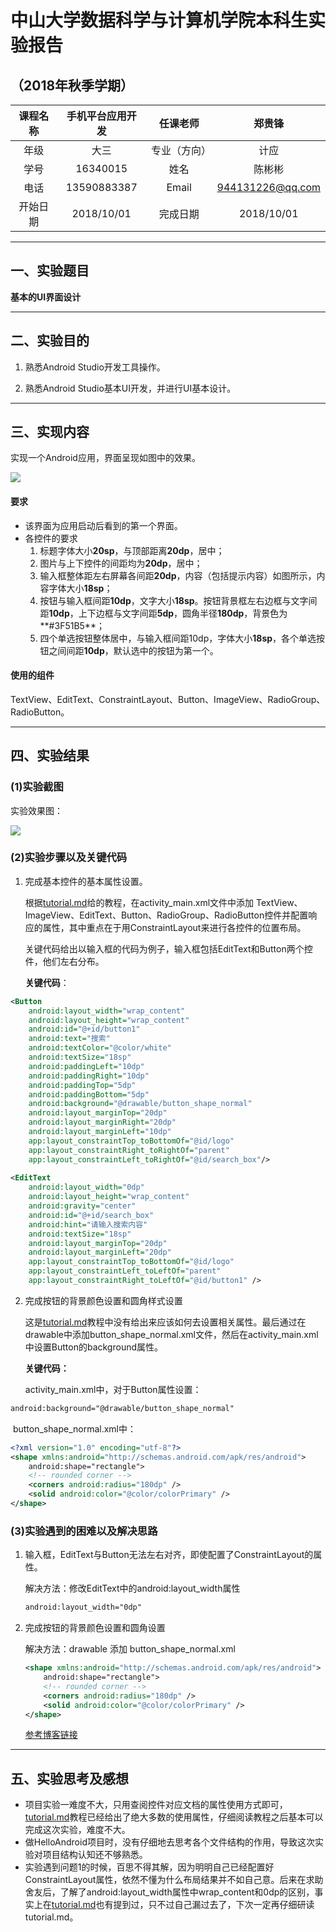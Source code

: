 # 中山大学数据科学与计算机学院本科生实验报告
## （2018年秋季学期）
| 课程名称 | 手机平台应用开发 | 任课老师 | 郑贵锋 |
| :------------: | :-------------: | :------------: | :-------------: |
| 年级 | 大三 | 专业（方向） | 计应 |
| 学号 | 16340015 | 姓名 | 陈彬彬 |
| 电话 | 13590883387 | Email | 944131226@qq.com |
| 开始日期 | 2018/10/01 | 完成日期 |2018/10/01|

---

## 一、实验题目

**基本的UI界面设计**

---

## 二、实验目的

1. 熟悉Android Studio开发工具操作。

2. 熟悉Android Studio基本UI开发，并进行UI基本设计。



***

## 三、实现内容

实现一个Android应用，界面呈现如图中的效果。 

[![](https://chenbb-1257745007.cos.ap-guangzhou.myqcloud.com/blog/20181010134337.png)](https://chenbb-1257745007.cos.ap-guangzhou.myqcloud.com)

#### 要求

- 该界面为应用启动后看到的第一个界面。  
- 各控件的要求
  1. 标题字体大小**20sp**，与顶部距离**20dp**，居中；
  2. 图片与上下控件的间距均为**20dp**，居中；  
  3. 输入框整体距左右屏幕各间距**20dp**，内容（包括提示内容）如图所示，内容字体大小**18sp**；  
  4. 按钮与输入框间距**10dp**，文字大小**18sp**。按钮背景框左右边框与文字间距**10dp**，上下边框与文字间距**5dp**，圆角半径**180dp**，背景色为**#3F51B5**；  
  5. 四个单选按钮整体居中，与输入框间距10dp，字体大小**18sp**，各个单选按钮之间间距**10dp**，默认选中的按钮为第一个。

#### 使用的组件

  TextView、EditText、ConstraintLayout、Button、ImageView、RadioGroup、RadioButton。 



---

## 四、实验结果
### (1)实验截图

实验效果图：

![](https://chenbb-1257745007.cos.ap-guangzhou.myqcloud.com/blog/20181010145250.png)




### (2)实验步骤以及关键代码

1. 完成基本控件的基本属性设置。

   根据[tutorial.md](https://gitee.com/SYSUcarey/PersonalProject1/blob/master/manual/tutorial.md)给的教程，在activity_main.xml文件中添加 TextView、ImageView、EditText、Button、RadioGroup、RadioButton控件并配置响应的属性，其中重点在于用ConstraintLayout来进行各控件的位置布局。

   关键代码给出以输入框的代码为例子，输入框包括EditText和Button两个控件，他们左右分布。

   **关键代码**：

```xml
<Button
    android:layout_width="wrap_content"
    android:layout_height="wrap_content"
    android:id="@+id/button1"
    android:text="搜索"
    android:textColor="@color/white"
    android:textSize="18sp"
    android:paddingLeft="10dp"
    android:paddingRight="10dp"
    android:paddingTop="5dp"
    android:paddingBottom="5dp"
    android:background="@drawable/button_shape_normal"
    android:layout_marginTop="20dp"
    android:layout_marginRight="20dp"
    android:layout_marginLeft="10dp"
    app:layout_constraintTop_toBottomOf="@id/logo"
    app:layout_constraintRight_toRightOf="parent"
    app:layout_constraintLeft_toRightOf="@id/search_box"/>
   
<EditText
    android:layout_width="0dp"
    android:layout_height="wrap_content"
    android:gravity="center"
    android:id="@+id/search_box"
    android:hint="请输入搜索内容"
    android:textSize="18sp"
    android:layout_marginTop="20dp"
    android:layout_marginLeft="20dp"
    app:layout_constraintTop_toBottomOf="@id/logo"
    app:layout_constraintLeft_toLeftOf="parent"
    app:layout_constraintRight_toLeftOf="@id/button1" />
```

2. 完成按钮的背景颜色设置和圆角样式设置

   这是[tutorial.md](https://gitee.com/SYSUcarey/PersonalProject1/blob/master/manual/tutorial.md)教程中没有给出来应该如何去设置相关属性。最后通过在drawable中添加button_shape_normal.xml文件，然后在activity_main.xml中设置Button的background属性。

   **关键代码：**

   activity_main.xml中，对于Button属性设置：

  ```xml
  android:background="@drawable/button_shape_normal"
  ```

​		button_shape_normal.xml中：

```xml
<?xml version="1.0" encoding="utf-8"?>
<shape xmlns:android="http://schemas.android.com/apk/res/android">
    android:shape="rectangle">
    <!-- rounded corner -->
    <corners android:radius="180dp" />
    <solid android:color="@color/colorPrimary" />
</shape>
```

### (3)实验遇到的困难以及解决思路

1. 输入框，EditText与Button无法左右对齐，即使配置了ConstraintLayout的属性。

   解决方法：修改EditText中的android:layout_width属性

   ```xml
   android:layout_width="0dp"
   ```

2. 完成按钮的背景颜色设置和圆角设置

   解决方法：drawable 添加 button_shape_normal.xml

   ```xml
   <shape xmlns:android="http://schemas.android.com/apk/res/android">
       android:shape="rectangle">
       <!-- rounded corner -->
       <corners android:radius="180dp" />
       <solid android:color="@color/colorPrimary" />
   </shape>
   ```

   [参考博客链接](https://blog.csdn.net/never_cxb/article/details/47662129)

   
---

## 五、实验思考及感想

- 项目实验一难度不大，只用查阅控件对应文档的属性使用方式即可，[tutorial.md](https://gitee.com/SYSUcarey/PersonalProject1/blob/master/manual/tutorial.md)教程已经给出了绝大多数的使用属性，仔细阅读教程之后基本可以完成这次实验，难度不大。
- 做HelloAndroid项目时，没有仔细地去思考各个文件结构的作用，导致这次实验对项目结构认知还不够熟悉。
- 实验遇到问题1的时候，百思不得其解，因为明明自己已经配置好ConstraintLayout属性，依然不懂为什么布局结果并不如自己意。后来在求助舍友后，了解了android:layout_width属性中wrap_content和0dp的区别，事实上在[tutorial.md](https://gitee.com/SYSUcarey/PersonalProject1/blob/master/manual/tutorial.md)也有提到过，只不过自己漏过去了，下次一定再仔细研读tutorial.md。


